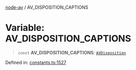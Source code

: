 [node-av](../globals.md) / AV\_DISPOSITION\_CAPTIONS

# Variable: AV\_DISPOSITION\_CAPTIONS

> `const` **AV\_DISPOSITION\_CAPTIONS**: [`AVDisposition`](../type-aliases/AVDisposition.md)

Defined in: [constants.ts:1527](https://github.com/seydx/av/blob/f8631fc881b394300b1479f511d55cf1c370a87f/src/constants/constants.ts#L1527)
